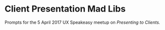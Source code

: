 # Client Presentation Mad Libs

Prompts for the 5 April 2017 UX Speakeasy meetup on _Presenting to Clients._
